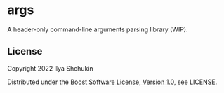 # args

A header-only command-line arguments parsing library (WIP).


## License

Copyright 2022 Ilya Shchukin

Distributed under the [Boost Software License, Version 1.0](https://www.boost.org/users/license.html), see [LICENSE](https://github.com/ishchukin/args/blob/master/LICENSE).
